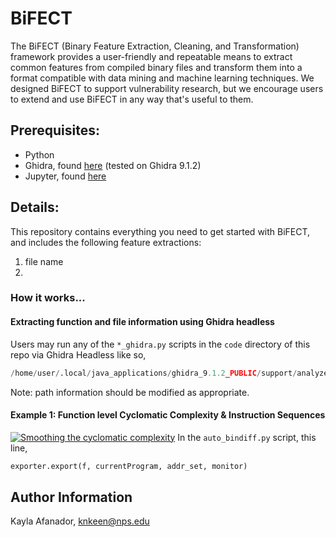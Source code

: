 # BiFECT

The BiFECT (Binary Feature Extraction, Cleaning, and Transformation) framework provides a user-friendly and repeatable means to extract common features from compiled binary files and transform them into a format compatible with data mining and machine learning techniques. We designed BiFECT to support vulnerability research, but we encourage users to extend and use BiFECT in any way that's useful to them.

## Prerequisites:
- Python
- Ghidra, found [here](https://ghidra-sre.org/) (tested on Ghidra 9.1.2)
- Jupyter, found [here](https://jupyter.org/)

## Details:
This repository contains everything you need to get started with BiFECT, and includes the following feature extractions: 

  1. file name
  2.  
  

### How it works...

#### Extracting function and file information using Ghidra headless
Users may run any of the `*_ghidra.py` scripts in the `code` directory of this repo via Ghidra Headless like so,

```python
/home/user/.local/java_applications/ghidra_9.1.2_PUBLIC/support/analyzeHeadless /home/user/Desktop/ TestProject -import /home/user/Desktop/bath_to_binaries/ -deleteProject -analysisTimeoutPerFile 100 -scriptPath /home/user/Desktop/ -postScript /home/user/Desktop/sample_functions_cpy.py -scriptlog /home/user/Desktop/log.log
```

Note: path information should be modified as appropriate.

#### Example 1: Function level Cyclomatic Complexity \& Instruction Sequences

[![Smoothing the cyclomatic complexity](https://github.com/Kayla0x41/BiFECT/resources/cc_gif.gif)](https://github.com/Kayla0x41/BiFECT/resources/cc_gif.gif)
In the ```auto_bindiff.py``` script, this line,
```python
exporter.export(f, currentProgram, addr_set, monitor)
```

## Author Information
Kayla Afanador, knkeen@nps.edu
